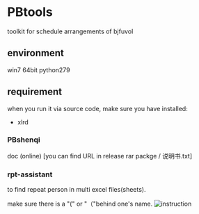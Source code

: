 # PBtools  
toolkit for schedule arrangements of bjfuvol

## environment
win7 64bit
python279

## requirement
when you run it via source code, make sure you have installed:
- xlrd

### PBshenqi   
doc (online) [you can find URL in release rar packge / 说明书.txt]  

### rpt-assistant
to find repeat person in multi excel files(sheets).

make sure there is a "(" or "（"behind one's name.
![instruction](https://cloud.githubusercontent.com/assets/8279655/11143430/010da2da-8a30-11e5-9a49-7595f72ca016.png)
